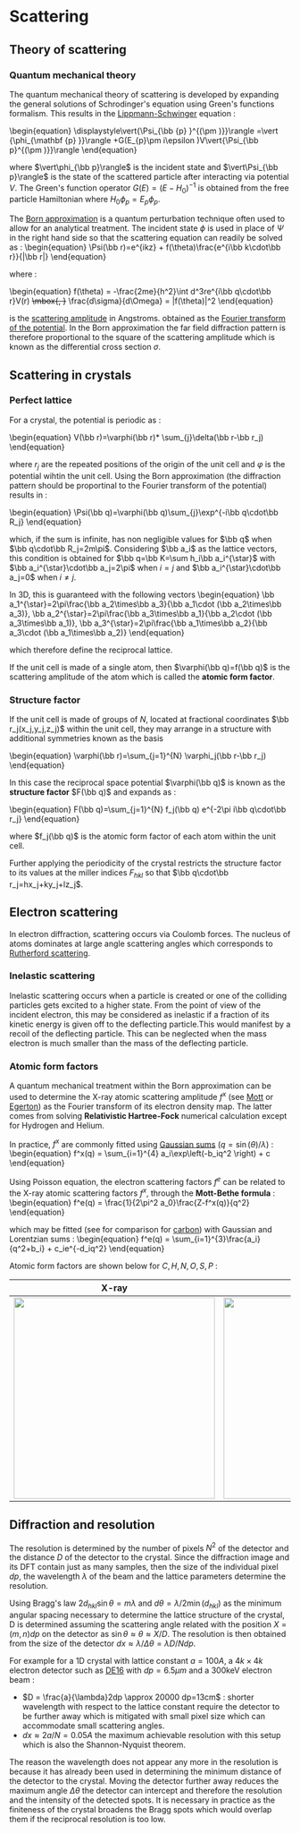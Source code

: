 # Scattering


## Theory of scattering

### Quantum mechanical theory

The quantum mechanical theory of scattering is developed by expanding the general solutions of Schrodinger's equation using Green's functions formalism. This results in the
[Lippmann-Schwinger](https://en.wikipedia.org/wiki/Lippmann_Schwinger_equation)
equation :

\begin{equation}
    \displaystyle\vert{\Psi_{\bb {p} }^{(\pm )}}\rangle =\vert {\phi_{\mathbf {p} }}\rangle +G(E_{p}\pm i\epsilon )V\vert{\Psi_{\bb p}^{(\pm )}}\rangle
\end{equation}

where $\vert\phi_{\bb p}\rangle$ is the incident state and
$\vert\Psi_{\bb p}\rangle$ is the state of the scattered particle after  interacting via potential $V$.
The Green's function operator $G(E)=(E-H_0)^{-1}$ is obtained from the free particle Hamiltonian where $H_0\phi_p=E_p\phi_p$.

The [Born approximation](https://en.wikipedia.org/wiki/Born_approximation) is a quantum perturbation technique often used to allow for an analytical treatment. The incident state $\phi$ is used in place of $\Psi$ in the right hand side so that the scattering equation can readily be solved as :
\begin{equation}
    \Psi(\bb r)=e^{ikz} + f(\theta)\frac{e^{i\bb k\cdot\bb r}}{|\bb r|}
\end{equation}

where :

\begin{equation}
    f(\theta) = -\frac{2me}{h^2}\int d^3re^{i\bb q\cdot\bb r}V(r)
~~\mbox{,     }~~
    \frac{d\sigma}{d\Omega} = |f(\theta)|^2
\end{equation}

is the [scattering amplitude](https://en.wikipedia.org/wiki/Scattering_amplitude) in Angstroms.
obtained as the [Fourier transform of the potential](#atomic-form-factor).
In the Born approximation the far field diffraction pattern is therefore proportional to the square of the scattering amplitude which is known as the differential cross section $\sigma$.





## Scattering in crystals

### Perfect lattice

For a crystal, the potential is periodic as :

\begin{equation}
    V(\bb r)=\varphi(\bb r)* \sum_{j}\delta(\bb r-\bb r_j)
\end{equation}

where $r_j$ are the repeated positions of the origin of the unit cell and
$\varphi$ is the potential wihtin the unit cell.
Using the Born approximation (the diffraction pattern should be proportinal
to the Fourier transform of the potential) results in :

\begin{equation}
    \Psi(\bb q)=\varphi(\bb q)\sum_{j}\exp^{-i\bb q\cdot\bb R_j}
\end{equation}

which, if the sum is infinite, has non negligible values for $\bb q$ when
$\bb q\cdot\bb R_j=2m\pi$. Considering $\bb a_i$ as the lattice vectors,
this condition is obtained for $\bb q=\bb K=\sum h_i\bb a_i^{\star}$ with
$\bb a_i^{\star}\cdot\bb a_j=2\pi$ when $i=j$ and
$\bb a_i^{\star}\cdot\bb a_j=0$ when $i\neq j$.

In 3D, this is guaranteed with the following vectors
\begin{equation}
    \bb a_1^{\star}=2\pi\frac{\bb a_2\times\bb a_3}{\bb a_1\cdot (\bb a_2\times\bb a_3)},
    \bb a_2^{\star}=2\pi\frac{\bb a_3\times\bb a_1}{\bb a_2\cdot (\bb a_3\times\bb a_1)},
    \bb a_3^{\star}=2\pi\frac{\bb a_1\times\bb a_2}{\bb a_3\cdot (\bb a_1\times\bb a_2)}
\end{equation}

which therefore define the reciprocal lattice.

If the unit cell is made of a single atom, then $\varphi(\bb q)=f(\bb q)$ is
the scattering amplitude of the atom which is called the **atomic form factor**.

### Structure factor

If the unit cell is made of groups of $N$, located at fractional coordinates
$\bb r_j(x_j,y_j,z_j)$ within the unit cell,
they may arrange in a structure with additional symmetries known as the basis

\begin{equation}
    \varphi(\bb r)=\sum_{j=1}^{N} \varphi_j(\bb r-\bb r_j)
\end{equation}

In this case the reciprocal space potential $\varphi(\bb q)$ is known as the **structure factor** $F(\bb q)$ and expands as :

\begin{equation}
    F(\bb q)=\sum_{j=1}^{N} f_j(\bb q) e^{-2\pi i\bb q\cdot\bb r_j}
\end{equation}

where $f_j(\bb q)$ is the atomic form factor of each atom within the unit cell.

Further applying the periodicity of the crystal restricts the structure factor
to its values at the miller indices $F_{hkl}$ so that
$\bb q\cdot\bb r_j=hx_j+ky_j+lz_j$.



## Electron scattering
In electron diffraction, scattering occurs via Coulomb forces. The nucleus of atoms dominates at large angle scattering angles which corresponds to [Rutherford scattering](/misc/particle_scattering/#coulomb-scattering).

### Inelastic scattering
Inelastic scattering occurs when a particle is created or one of the colliding particles gets excited to a higher state. From the point of view of the incident electron, this may be considered as inelastic if a fraction of its kinetic energy is given off to the deflecting particle.This would manifest by a recoil of the deflecting particle.
This can be neglected when the mass electron is much smaller than the mass of the deflecting particle.

### Atomic form factors
A quantum mechanical treatment within the Born approximation can be used to determine the X-ray atomic scattering amplitude $f^x$ (see
[Mott](/articles/Mott1930_A.pdf) or
[Egerton](/articles/Egerton2009.pdf))
as the Fourier transform of its electron density map.
The latter comes from solving **Relativistic Hartree-Fock** numerical calculation except for Hydrogen and Helium.

In practice, $f^x$ are commonly fitted using
[Gaussian sums](https://it.iucr.org/Cb/ch6o1v0001/) ($q=\sin(\theta)/\lambda$) :
\begin{equation}
  f^x(q) = \sum_{i=1}^{4} a_i\exp\left(-b_iq^2 \right) + c
\end{equation}

Using Poisson equation, the electron scattering factors $f^e$ can be related to the X-ray atomic scattering factors $f^x$, through the **Mott-Bethe formula** :
\begin{equation}
  f^e(q) = \frac{1}{2\pi^2 a_0}\frac{Z-f^x(q)}{q^2}  
\end{equation}

which may be fitted (see for comparison for
[carbon](/figures/MottBethe.svg))
with Gaussian and Lorentzian sums :
\begin{equation}
  f^e(q) = \sum_{i=1}^{3}\frac{a_i}{q^2+b_i} + c_ie^{-d_iq^2}
\end{equation}

Atomic form factors are shown below for $C,H,N,O,S,P$ :

X-ray  | Electron
-------|-----------
[<img src="/figures/xray_atomic_scattering_factors.svg" width="360"/>](/figures/xray_atomic_scattering_factors.svg) | [<img src="/figures/electron_atomic_scattering_factors.svg" width="360"/>](/figures/electron_atomic_scattering_factors.svg)




## Diffraction and resolution

The resolution is determined by the number of pixels $N^2$ of the detector and the distance $D$ of the detector to the crystal.
Since the diffraction image and its DFT contain just as many samples, then the size of the individual pixel $dp$, the wavelength $\lambda$ of the beam and the lattice parameters determine the resolution.

Using Bragg's law $2d_{hkl}\sin\theta=m\lambda$ and $d\theta=\lambda/2\min(d_{hkl})$ as the minimum angular spacing necessary to determine the lattice structure of the crystal, D is determined assuming the scattering angle related with the position $X=(m,n)dp$ on the detector as $\sin\theta\approx\theta\approx X/D$.
The resolution is then obtained from the size of the detector $dx\approx\lambda/\Delta\theta=\lambda D/Ndp$.

For example for a 1D crystal with lattice constant $a=100A$, a $4k\times 4k$ electron detector such as
[DE16](http://www.directelectron.com/products/de-16/)
with $dp=6.5\mu m$ and a 300keV electron beam :

- $D = \frac{a}{\lambda}2dp \approx 20000 dp=13cm$ : shorter wavelength with respect to the lattice constant require the detector to be further away which is mitigated with small pixel size which can accommodate small scattering angles.
- $dx\approx 2a/N=0.05 A$ the maximum achievable resolution with this setup which is also the Shannon-Nyquist theorem.

The reason the wavelength does not appear any more in the resolution is because it has already been used in determining the minimum distance of the detector to the crystal. Moving the detector further away reduces the maximum angle $\Delta\theta$ the detector can intercept and therefore the resolution and the intensity of the detected spots. It is necessary in practice as the finiteness of the crystal broadens the Bragg spots which would overlap them if the reciprocal resolution is too low.
